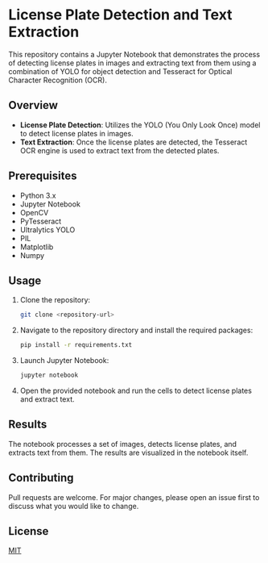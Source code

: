 # License Plate Detection and Text Extraction

This repository contains a Jupyter Notebook that demonstrates the process of detecting license plates in images and extracting text from them using a combination of YOLO for object detection and Tesseract for Optical Character Recognition (OCR).

## Overview

- **License Plate Detection**: Utilizes the YOLO (You Only Look Once) model to detect license plates in images.
- **Text Extraction**: Once the license plates are detected, the Tesseract OCR engine is used to extract text from the detected plates.

## Prerequisites

- Python 3.x
- Jupyter Notebook
- OpenCV
- PyTesseract
- Ultralytics YOLO
- PIL
- Matplotlib
- Numpy

## Usage

1. Clone the repository:
   ```bash
   git clone <repository-url>
   ```

2. Navigate to the repository directory and install the required packages:
   ```bash
   pip install -r requirements.txt
   ```

3. Launch Jupyter Notebook:
   ```bash
   jupyter notebook
   ```

4. Open the provided notebook and run the cells to detect license plates and extract text.

## Results

The notebook processes a set of images, detects license plates, and extracts text from them. The results are visualized in the notebook itself.

## Contributing

Pull requests are welcome. For major changes, please open an issue first to discuss what you would like to change.

## License

[MIT](https://choosealicense.com/licenses/mit/)
